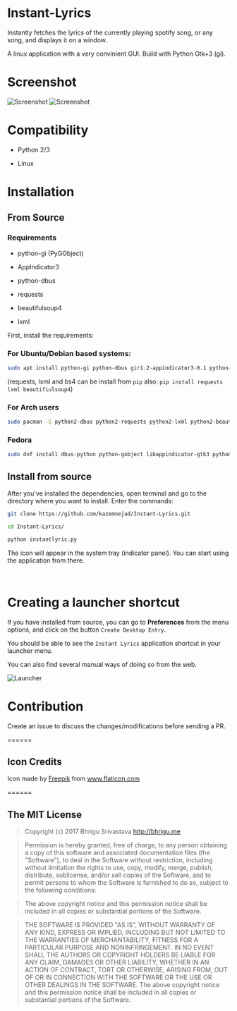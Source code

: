# Instant-Lyrics

Instantly fetches the lyrics of the currently playing spotify song, or any song, and displays it on a window.

A linux application with a very convinient GUI. Build with Python Gtk+3 (gi).

# Screenshot
![Screenshot](https://github.com/kazemnejad/Instant-Lyrics/raw/master/screenshots/01.png)
![Screenshot](https://github.com/kazemnejad/Instant-Lyrics/raw/master/screenshots/02.png)

# Compatibility

* Python 2/3

* Linux


# Installation

## From Source

### Requirements

* python-gi (PyGObject)

* AppIndicator3

* python-dbus

* requests

* beautifulsoup4

* lxml


First, install the requirements:

### For Ubuntu/Debian based systems:

``` sh
sudo apt install python-gi python-dbus gir1.2-appindicator3-0.1 python-requests python-bs4 python-lxml
```

(requests, lxml and bs4 can be install from `pip` also: `pip install requests lxml beautifiulsoup4`)

### For Arch users

``` sh
sudo pacman -S python2-dbus python2-requests python2-lxml python2-beautifulsoup4 python2-gobject libappindicator-gtk3
```

### Fedora

``` sh
sudo dnf install dbus-python python-gobject libappindicator-gtk3 python2-requests python-beautifulsoup4 python2-lxml
```

## Install from source

After you've installed the dependencies, open terminal and go to the directory where you want to install. Enter the commands:

``` sh
git clone https://github.com/kazemnejad/Instant-Lyrics.git

cd Instant-Lyrics/

python instantlyric.py
```

The icon will appear in the system tray (indicator panel). You can start using the application from there.

<br>

# Creating a launcher shortcut

If you have installed from source, you can go to **Preferences** from the menu options, and click on the button `Create Desktop Entry`.

You should be able to see the `Instant Lyrics` application shortcut in your launcher menu.

You can also find several manual ways of doing so from the web.

![Launcher](https://cloud.githubusercontent.com/assets/6123105/23824317/4735e83e-069a-11e7-8b1e-2814632bb3aa.jpeg)


# Contribution
Create an issue to discuss the changes/modifications before sending a PR.

======
## Icon Credits
Icon made by [Freepik](http://www.freepik.com/) from www.flaticon.com

======

## The MIT License
> Copyright (c) 2017 Bhrigu Srivastava http://bhrigu.me

> Permission is hereby granted, free of charge, to any person obtaining a copy
of this software and associated documentation files (the "Software"), to deal
in the Software without restriction, including without limitation the rights
to use, copy, modify, merge, publish, distribute, sublicense, and/or sell
copies of the Software, and to permit persons to whom the Software is
furnished to do so, subject to the following conditions:

> The above copyright notice and this permission notice shall be included in
all copies or substantial portions of the Software.

> THE SOFTWARE IS PROVIDED "AS IS", WITHOUT WARRANTY OF ANY KIND, EXPRESS OR
IMPLIED, INCLUDING BUT NOT LIMITED TO THE WARRANTIES OF MERCHANTABILITY,
FITNESS FOR A PARTICULAR PURPOSE AND NONINFRINGEMENT. IN NO EVENT SHALL THE
AUTHORS OR COPYRIGHT HOLDERS BE LIABLE FOR ANY CLAIM, DAMAGES OR OTHER
LIABILITY, WHETHER IN AN ACTION OF CONTRACT, TORT OR OTHERWISE, ARISING FROM,
OUT OF OR IN CONNECTION WITH THE SOFTWARE OR THE USE OR OTHER DEALINGS IN
THE SOFTWARE.
The above copyright notice and this permission notice shall be included in all copies or substantial portions of the Software.

